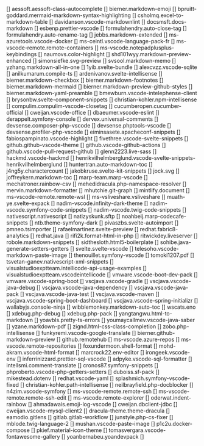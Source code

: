  [] aessoft.aessoft-class-autocomplete
 [] bierner.markdown-emoji
 [] bpruitt-goddard.mermaid-markdown-syntax-highlighting
 [] csholmq.excel-to-markdown-table
 [] davidanson.vscode-markdownlint
 [] docsmsft.docs-markdown
 [] esbenp.prettier-vscode
 [] formulahendry.auto-close-tag
 [] formulahendry.auto-rename-tag
 [] jebbs.markdown-extended
 [] ms-azuretools.vscode-docker
 [] ms-ceintl.vscode-language-pack-fr
 [] ms-vscode-remote.remote-containers
 [] ms-vscode.notepadplusplus-keybindings
 [] naumovs.color-highlight
 [] shd101wyy.markdown-preview-enhanced
 [] simonsiefke.svg-preview
 [] svsool.markdown-memo
 [] yzhang.markdown-all-in-one
 [] 1yib.svelte-bundle
 [] alexcvzz.vscode-sqlite
 [] anilkumarum.compile-ts
 [] ardenivanov.svelte-intellisense
 [] bierner.markdown-checkbox
 [] bierner.markdown-footnotes
 [] bierner.markdown-mermaid
 [] bierner.markdown-preview-github-styles
 [] bierner.markdown-yaml-preamble
 [] bmewburn.vscode-intelephense-client
 [] brysonbw.svelte-component-snippets
 [] christian-kohler.npm-intellisense
 [] compulim.compulim-vscode-closetag
 [] cucumberopen.cucumber-official
 [] cweijan.vscode-office
 [] dbaeumer.vscode-eslint
 [] derappelt.symfony-console
 [] dervex.universal-comments
 [] devsense.composer-php-vscode
 [] devsense.phptools-vscode
 [] devsense.profiler-php-vscode
 [] eiminsasete.apacheconf-snippets
 [] fabiospampinato.vscode-highlight
 [] fivethree.vscode-svelte-snippets
 [] github.github-vscode-theme
 [] github.vscode-github-actions
 [] github.vscode-pull-request-github
 [] glenn2223.live-sass
 [] hackmd.vscode-hackmd
 [] henrikvilhelmberglund.vscode-svelte-snippets-henrikvilhelmberglund
 [] huntertran.auto-markdown-toc
 [] j4ng5y.charactercount
 [] jakobkruse.svelte-kit-snippets
 [] jock.svg
 [] joffreykern.markdown-toc
 [] marp-team.marp-vscode
 [] mechatroner.rainbow-csv
 [] mehedidracula.php-namespace-resolver
 [] mervin.markdown-formatter
 [] mhutchie.git-graph
 [] mintlify.document
 [] ms-vscode-remote.remote-wsl
 [] ms-vsliveshare.vsliveshare
 [] muath-ye.svelte-expack
 [] nadim-vscode.infinity-dark-theme
 [] nadim-vscode.symfony-code-snippets
 [] nadim-vscode.twig-code-snippets
 [] nativescript.nativescript
 [] natizyskunk.sftp
 [] noahbeij.marp-codecafe-snippets
 [] ntb.theme-symfony-dark
 [] pivaszbs.svelte-autoimport
 [] pmneo.tsimporter
 [] rafaelmartinez.svelte-preview
 [] redhat.fabric8-analytics
 [] redhat.java
 [] rifi2k.format-html-in-php
 [] ritwickdey.liveserver
 [] robole.markdown-snippets
 [] sidthesloth.html5-boilerplate
 [] sohibe.java-generate-setters-getters
 [] svelte.svelte-vscode
 [] telesoho.vscode-markdown-paste-image
 [] thenouillet.symfony-vscode
 [] tomoki1207.pdf
 [] tsvetan-ganev.nativescript-xml-snippets
 [] visualstudioexptteam.intellicode-api-usage-examples
 [] visualstudioexptteam.vscodeintellicode
 [] vmware.vscode-boot-dev-pack
 [] vmware.vscode-spring-boot
 [] vscjava.vscode-gradle
 [] vscjava.vscode-java-debug
 [] vscjava.vscode-java-dependency
 [] vscjava.vscode-java-pack
 [] vscjava.vscode-java-test
 [] vscjava.vscode-maven
 [] vscjava.vscode-spring-boot-dashboard
 [] vscjava.vscode-spring-initializr
 [] wallabyjs.console-ninja
 [] wibblemonkey.markdown-auto-toc
 [] wscats.eno
 [] xdebug.php-debug
 [] xdebug.php-pack
 [] yangtangwu.html-to-markdown
 [] yoavbls.pretty-ts-errors
 [] youmaycallmev.vscode-java-saber
 [] yzane.markdown-pdf
 [] zignd.html-css-class-completion
 [] zobo.php-intellisense
 [] funkyremi.vscode-google-translate
 [] bierner.github-markdown-preview
 [] github.remotehub
 [] ms-vscode.azure-repos
 [] ms-vscode.remote-repositories
 [] foxundermoon.shell-format
 [] mohd-akram.vscode-html-format
 [] marcrock22.env-editor
 [] irongeek.vscode-env
 [] inferrinizzard.prettier-sql-vscode
 [] adpyke.vscode-sql-formatter
 [] intellsmi.comment-translate
 [] cronos87.symfony-snippets
 [] phproberto.vscode-php-getters-setters
 [] duboiss.sf-pack
 [] mikestead.dotenv
 [] redhat.vscode-yaml
 [] splashmich.symfony-vscode-fixed
 [] christian-kohler.path-intellisense
 [] neilbrayfield.php-docblocker
 [] n4zim.vscode-symfony
 [] ms-vscode-remote.remote-ssh
 [] ms-vscode-remote.remote-ssh-edit
 [] ms-vscode.remote-explorer
 [] oderwat.indent-rainbow
 [] ahmadawais.emoji-log-vscode
 [] cweijan.dbclient-jdbc
 [] cweijan.vscode-mysql-client2
 [] dracula-theme.theme-dracula
 [] eamodio.gitlens
 [] gitlab.gitlab-workflow
 [] junstyle.php-cs-fixer
 [] mblode.twig-language-2
 [] mushan.vscode-paste-image
 [] p1c2u.docker-compose
 [] pkief.material-icon-theme
 [] tomasvergara.vscode-fontawesome-gallery
 [] yoanbernabeu.yoandevpack []

